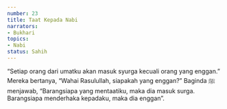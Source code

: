 ```yaml
---
number: 23
title: Taat Kepada Nabi
narrators:
- Bukhari
topics:
- Nabi
status: Sahih
---
```


“Setiap orang dari umatku akan masuk syurga kecuali orang yang enggan.” Mereka bertanya, “Wahai Rasulullah, siapakah yang enggan?” Baginda ﷺ menjawab, “Barangsiapa yang mentaatiku, maka dia masuk surga. Barangsiapa menderhaka kepadaku, maka dia enggan”.
